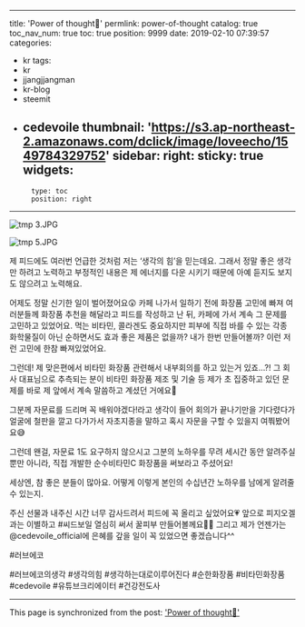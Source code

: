 
---
title: 'Power of thought🧠'
permlink: power-of-thought
catalog: true
toc_nav_num: true
toc: true
position: 9999
date: 2019-02-10 07:39:57
categories:
- kr
tags:
- kr
- jjangjjangman
- kr-blog
- steemit
- cedevoile
thumbnail: 'https://s3.ap-northeast-2.amazonaws.com/dclick/image/loveecho/1549784329752'
sidebar:
    right:
        sticky: true
widgets:
    -
        type: toc
        position: right
---


![tmp 3.JPG](https://s3.ap-northeast-2.amazonaws.com/dclick/image/loveecho/1549784329752)

![tmp 5.JPG](https://s3.ap-northeast-2.amazonaws.com/dclick/image/loveecho/1549784343308)

제 피드에도 여러번 언급한 것처럼
저는 ‘생각의 힘’을 믿는데요.
그래서 정말 좋은 생각만 하려고 노력하고
부정적인 내용은 제 에너지를 다운 시키기 때문에
아예 듣지도 보지도 않으려고 노력해요.

어제도 정말 신기한 일이 벌어졌어요😲
카페 나가서 일하기 전에 화장품 고민에 빠져 
여러분들께 화장품 추천을 해달라고 피드를 작성하고 난 뒤,
카페에 가서 계속 그 문제를 고민하고 있었어요.
먹는 비타민, 콜라겐도 중요하지만
피부에 직접 바를 수 있는 각종 화학물질이 아닌
순하면서도 효과 좋은 제품은 없을까?
내가 한번 만들어볼까?
이런 저런 고민에 한참 빠져있었어요.

그런데! 제 맞은편에서 비타민 화장품 관련해서
내부회의를 하고 있는거 있죠...?!
그 회사 대표님으로 추측되는 분이
비타민 화장품 제조 및 기술 등
제가 초 집중하고 있던 문제를 바로 제 앞에서
계속 말씀하고 계셨던 거에요🤩

그분께 자문료를 드리며 꼭 배워야겠다!라고 생각이 들어
회의가 끝나기만을 기다렸다가 얼굴에 철판을 깔고 다가가서
자초지종을 말하고 혹시 자문을 구할 수 있을지 여쭤봤어요😅

그런데 왠걸,
자문료 1도 요구하지 않으시고
그분의 노하우를 무려 세시간 동안 알려주실 뿐만 아니라,
직접 개발한 순수비타민C 화장품을 써보라고 주셨어요!

세상엔,
참 좋은 분들이 많아요.
어떻게 이렇게 본인의 수십년간 노하우를 
남에게 알려줄 수 있는지.

주신 선물과 내주신 시간 너무 감사드려서
피드에 꼭 올리고 싶었어요💗
앞으로 피지오겔과는 이별하고 #씨드보일 열심히 써서
꿀피부 만들어볼께요👍🏼
그리고 제가 언젠가는 @cedevoile_official에
은혜를 갚을 일이 꼭 있었으면 좋겠습니다^^


#러브에코



#러브에코의생각 #생각의힘 #생각하는대로이루어진다
#순한화장품 #비타민화장품 #cedevoile
#유튜브크리에이터 #건강전도사

- - -

This page is synchronized from the post: ['Power of thought🧠'](https://steemit.com/@loveecho/power-of-thought)

